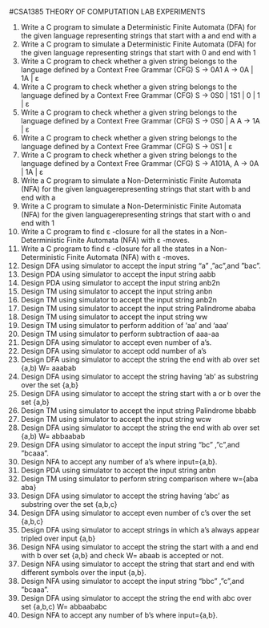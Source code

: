 #CSA1385 THEORY OF COMPUTATION LAB EXPERIMENTS

1.	Write a C program to simulate a Deterministic Finite Automata (DFA) for the given language representing strings that start with a and end with a
2.	Write a C program to simulate a Deterministic Finite Automata (DFA) for the given language representing strings that start with 0 and end with 1
3.	Write a C program to check whether a given string belongs to the language defined by a Context Free Grammar (CFG)
    S → 0A1	A → 0A | 1A | ε
4.	Write a C program to check whether a given string belongs to the language defined by a Context Free Grammar (CFG)
    S → 0S0 | 1S1 | 0 | 1 | ε
5.	Write a C program to check whether a given string belongs to the language defined by a Context Free Grammar (CFG)
    S → 0S0 | A	A → 1A | ε
6.	Write a C program to check whether a given string belongs to the language defined by a Context Free Grammar (CFG)
    S → 0S1 | ε
7.	Write a C program to check whether a given string belongs to the language defined by a Context Free Grammar (CFG)
    S → A101A,	A → 0A | 1A | ε
8.	Write a C program to simulate a Non-Deterministic Finite Automata (NFA) for the given languagerepresenting strings that start with b and end with a
9.	Write a C program to simulate a Non-Deterministic Finite Automata (NFA) for the given languagerepresenting strings that start with o and end with 1
10.	Write a C program to find ε -closure for all the states in a Non-Deterministic Finite Automata (NFA) with ε -moves.
11.	Write a C program to find ε -closure for all the states in a Non-Deterministic Finite Automata (NFA) with ε -moves.
12.	Design DFA  using simulator to accept the input string “a” ,”ac”,and ”bac”.
13.	Design PDA using simulator to accept the input string aabb
14.	Design PDA using simulator to accept the input string  anb2n
15.	Design TM using simulator to accept the input string anbn
16.	Design TM using simulator to accept the input string anb2n
17.	Design TM using simulator to accept the input string Palindrome  ababa
18.	Design TM using simulator to accept the input string  ww
19.	Design TM using simulator to perform addition of ‘aa’ and ‘aaa’
20.	Design TM using simulator to perform subtraction of aaa-aa
21.	Design DFA  using simulator to  accept even number of a’s.
22.	Design DFA using simulator to accept odd number of a’s
23.	Design DFA using simulator to accept the string the end with ab over set {a,b)
    W=  aaabab
24.	Design DFA using simulator to accept the string having ‘ab’ as substring over the set {a,b}
25.	Design DFA using simulator to accept the string start with a or b over the set {a,b}
26.	Design TM using simulator to accept the input string Palindrome  bbabb
27.	Design TM using simulator to accept the input string  wcw
28.	Design DFA using simulator to accept the string the end with ab over set {a,b)
    W=  abbaabab
29.	Design DFA  using simulator to accept the input string “bc” ,”c”,and ”bcaaa”.
30.	Design NFA to accept any number of a’s where input={a,b}.
31.	Design PDA using simulator to accept the input string  anbn
32.	Design TM using simulator to perform string comparison where w={aba aba}
33.	Design DFA using simulator to accept the string having ‘abc’ as substring over the set {a,b,c}
34.	Design DFA  using simulator to  accept even number of c’s over the set {a,b,c}
35.	Design DFA  using simulator to  accept strings in which a’s always appear tripled over input {a,b}
36.	Design NFA using simulator to accept the string the start with a and end with b over set {a,b} and check W=  abaab is accepted or not.
37.	Design NFA using simulator to accept the string that start and end with different symbols over the input {a,b}.
38.	Design NFA  using simulator to accept the input string “bbc” ,”c”,and ”bcaaa”.
39.	Design DFA using simulator to accept the string the end with abc over set {a,b,c)
    W=  abbaababc
40.	Design NFA to accept any number of b’s where input={a,b}.
